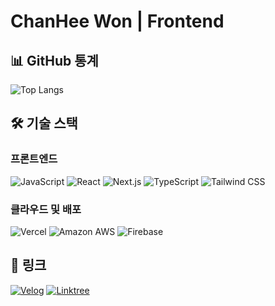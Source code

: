 # ChanHee Won | Frontend

## 📊 GitHub 통계

![Top Langs](https://github-readme-stats.vercel.app/api/top-langs/?username=wch2208&layout=compact)

## 🛠 기술 스택

### 프론트엔드

![JavaScript](https://img.shields.io/badge/JavaScript-F7DF1E?style=flat-square&logo=javascript&logoColor=black)
![React](https://img.shields.io/badge/React-61DAFB?style=flat-square&logo=React&logoColor=black)
![Next.js](https://img.shields.io/badge/Next.js-000000?style=flat-square&logo=Next.js&logoColor=white)
![TypeScript](https://img.shields.io/badge/Typescript-3178C6?style=flat-square&logo=Typescript&logoColor=white)
![Tailwind CSS](https://img.shields.io/badge/Tailwind_CSS-06B6D4?style=flat-square&logo=Tailwind_CSS&logoColor=white)

### 클라우드 및 배포

![Vercel](https://img.shields.io/badge/Vercel-000000?style=flat-square&logo=Vercel&logoColor=white)
![Amazon AWS](https://img.shields.io/badge/Amazon_AWS-232F3E?style=flat-square&logo=amazonaws&logoColor=white)
![Firebase](https://img.shields.io/badge/Firebase-FFCA28?style=flat-square&logo=firebase&logoColor=black)

## 📌 링크

[![Velog](https://img.shields.io/badge/Velog-20C997?style=flat-square&logo=velog&logoColor=white)](https://velog.io/@wonway/posts)
[![Linktree](https://img.shields.io/badge/Linktree-000000?style=flat-square&logo=linktree&logoColor=white)](https://linktr.ee/wch2208)

